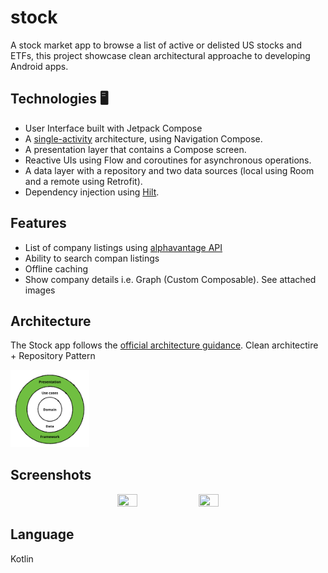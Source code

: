 # stock
A stock market app to browse a list of active or delisted US stocks and ETFs, this project showcase clean architectural approache to developing Android apps. 

## Technologies 🖥

- User Interface built with Jetpack Compose
- A [single-activity](https://www.youtube.com/watch?v=2k8x8V77CrU) architecture, using Navigation Compose.
- A presentation layer that contains a Compose screen.
- Reactive UIs using Flow and coroutines for asynchronous operations.
- A data layer with a repository and two data sources (local using Room and a remote using Retrofit).
- Dependency injection using [Hilt](https://developer.android.com/training/dependency-injection/hilt-android).

## Features
- List of company listings using [alphavantage API](https://www.alphavantage.co/)
- Ability to search compan listings
- Offline caching 
- Show company details i.e. Graph (Custom Composable). See attached images


## Architecture
The Stock app follows the [official architecture guidance](https://developer.android.com/topic/architecture).
Clean architectire + Repository Pattern

<img src="docs/CleanArchitecture.png" width="25%" height="25%"/>


## Screenshots

<p align="center">
<img src="docs/Home.jpeg" width="25%" height="25%"/>

<img src="docs/Detail.jpeg" width="25%" height="25%"/>

</p>



## Language
Kotlin 
